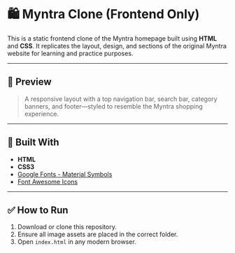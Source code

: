 # 🛍️ Myntra Clone (Frontend Only)

This is a static frontend clone of the Myntra homepage built using **HTML** and **CSS**. It replicates the layout, design, and sections of the original Myntra website for learning and practice purposes.

---

## 📸 Preview

> A responsive layout with a top navigation bar, search bar, category banners, and footer—styled to resemble the Myntra shopping experience.

---

## 🧱 Built With

- **HTML**
- **CSS3**
- [Google Fonts - Material Symbols](https://fonts.google.com/icons)
- [Font Awesome Icons](https://fontawesome.com/)

---
## ✅ How to Run

1. Download or clone this repository.
2. Ensure all image assets are placed in the correct folder.
3. Open `index.html` in any modern browser.





